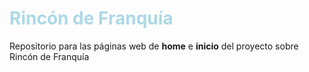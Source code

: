 <html>
  <h1 style="color:lightblue;">Rincón de Franquía</h1>
  <p> Repositorio para las páginas web de <b>home</b> e <b>inicio</b> del proyecto sobre Rincón de Franquía</p>
</html>
